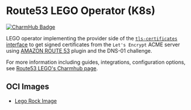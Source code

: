 # Route53 LEGO Operator (K8s)
[![CharmHub Badge](https://charmhub.io/route53-lego-k8s/badge.svg)](https://charmhub.io/route53-lego-k8s)

LEGO operator implementing the provider side of the 
[`tls-certificates` interface](https://github.com/canonical/tls-certificates-interface) 
to get signed certificates from the `Let's Encrypt` ACME server
using [AMAZON ROUTE 53](https://go-acme.github.io/lego/dns/route53/) plugin and the DNS-01 challenge.

For more information including guides, integrations, configuration options, see [Route53 LEGO's Charmhub page](https://charmhub.io/route53-lego-k8s).

## OCI Images

-  [Lego Rock Image](https://github.com/canonical/lego-rock)
